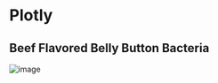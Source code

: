 # Plotly
## Beef Flavored Belly Button Bacteria 

![image](https://user-images.githubusercontent.com/31022640/126079762-e90f3abf-96c8-4ded-93a1-760c45050bd6.png)

